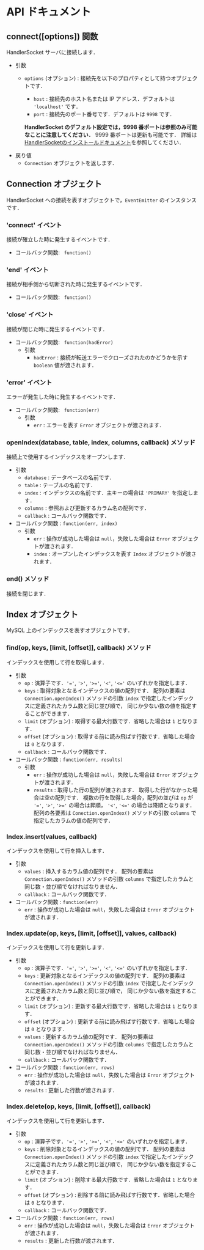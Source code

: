 # API ドキュメント

## connect([options]) 関数

HandlerSocket サーバに接続します．

* 引数
    * `options` (オプション) : 接続先を以下のプロパティとして持つオブジェクトです．
        * `host` : 接続先のホスト名または IP アドレス．デフォルトは `'localhost'` です．
        * `port` : 接続先のポート番号です．デフォルトは `9998` です．

        **HandlerSocket のデフォルト設定では，9998 番ポートは参照のみ可能なことに注意してください．**
        9999 番ポートは更新も可能です．
        詳細は[HandlerSocketのインストールドキュメント](https://github.com/ahiguti/HandlerSocket-Plugin-for-MySQL/blob/master/docs-ja/installation.ja.txt)を参照してください．
* 戻り値
    * `Connection` オブジェクトを返します．

## Connection オブジェクト

HandlerSocket への接続を表すオブジェクトで，`EventEmitter` のインスタンスです．

### 'connect' イベント

接続が確立した時に発生するイベントです．

* コールバック関数: ` function()`

### 'end' イベント

接続が相手側から切断された時に発生するイベントです．

* コールバック関数: ` function()`

### 'close' イベント

接続が閉じた時に発生するイベントです．

* コールバック関数: ` function(hadError)`
    * 引数
        * `hadError` : 接続が転送エラーでクローズされたのかどうかを示す `boolean` 値が渡されます．

### 'error' イベント

エラーが発生した時に発生するイベントです．

* コールバック関数: ` function(err)`
    * 引数
        * `err` : エラーを表す `Error` オブジェクトが渡されます．

### openIndex(database, table, index, columns, callback) メソッド

接続上で使用するインデックスをオープンします．

* 引数
    * `database` : データベースの名前です．
    * `table` : テーブルの名前です．
    * `index` : インデックスの名前です．主キーの場合は `'PRIMARY'` を指定します．
    * `columns` : 参照および更新するカラム名の配列です．
    * `callback` : コールバック関数です．
* コールバック関数 : `function(err, index)`
    * 引数
        * `err` : 操作が成功した場合は `null`，失敗した場合は `Error` オブジェクトが渡されます．
        * `index` : オープンしたインデックスを表す `Index` オブジェクトが渡されます．

### end() メソッド

接続を閉じます．

## Index オブジェクト

MySQL 上のインデックスを表すオブジェクトです．

### find(op, keys, [limit, [offset]], callback) メソッド

インデックスを使用して行を取得します．

* 引数
    * `op` : 演算子です．`'='`, `'>'`, `'>='`, `'<'`, `'<='` のいずれかを指定します．
    * `keys` : 取得対象となるインデックスの値の配列です．
配列の要素は `Connection.openIndex()` メソッドの引数 `index` で指定したインデックスに定義されたカラム数と同じ並び順で，
同じか少ない数の値を指定することができます．
    * `limit` (オプション) : 取得する最大行数です．省略した場合は `1` となります．
    * `offset` (オプション) : 取得する前に読み飛ばす行数です．省略した場合は `0` となります．
    * `callback` : コールバック関数です．
* コールバック関数 : `function(err, results)`
    * 引数
        * `err` : 操作が成功した場合は `null`，失敗した場合は `Error` オブジェクトが渡されます．
        * `results` : 取得した行の配列が渡されます．
取得した行がなかった場合は空の配列です．
複数の行を取得した場合，配列の並びは `op` が `'='`, `'>'`, `'>='` の場合は昇順，
`'<'`, `'<='` の場合は降順となります．
配列の各要素は `Conection.openIndex()` メソッドの引数 `columns` で指定したカラムの値の配列です．

### Index.insert(values, callback)

インデックスを使用して行を挿入します．

* 引数
    * `values` : 挿入するカラム値の配列です．
配列の要素は `Connection.openIndex()` メソッドの引数 `columns` で指定したカラムと同じ数・並び順でなければなりません．
    * `callback` : コールバック関数です．
* コールバック関数 : `function(err)`
    * `err` : 操作が成功した場合は `null`，失敗した場合は `Error` オブジェクトが渡されます．

### Index.update(op, keys, [limit, [offset]], values, callback)

インデックスを使用して行を更新します．

* 引数
    * `op` : 演算子です．`'='`, `'>'`, `'>='`, `'<'`, `'<='` のいずれかを指定します．
    * `keys` : 更新対象となるインデックスの値の配列です．
配列の要素は `Connection.openIndex()` メソッドの引数 `index` で指定したインデックスに定義されたカラム数と同じ並び順で，
同じか少ない数を指定することができます．
    * `limit` (オプション) : 更新する最大行数です．省略した場合は `1` となります．
    * `offset` (オプション) : 更新する前に読み飛ばす行数です．省略した場合は `0` となります．
    * `values` : 更新するカラム値の配列です．
配列の要素は `Connection.openIndex()` メソッドの引数 `columns` で指定したカラムと同じ数・並び順でなければなりません．
    * `callback` : コールバック関数です．
* コールバック関数 : `function(err, rows)`
    * `err` : 操作が成功した場合は `null`，失敗した場合は `Error` オブジェクトが渡されます．
    * `results` : 更新した行数が渡されます．

### Index.delete(op, keys, [limit, [offset]], callback)

インデックスを使用して行を更新します．

* 引数
    * `op` : 演算子です．`'='`, `'>'`, `'>='`, `'<'`, `'<='` のいずれかを指定します．
    * `keys` : 削除対象となるインデックスの値の配列です．
配列の要素は `Connection.openIndex()` メソッドの引数 `index` で指定したインデックスに定義されたカラム数と同じ並び順で，
同じか少ない数を指定することができます．
    * `limit` (オプション) : 削除する最大行数です．省略した場合は `1` となります．
    * `offset` (オプション) : 削除する前に読み飛ばす行数です．省略した場合は `0` となります．
    * `callback` : コールバック関数です．
* コールバック関数 : `function(err, rows)`
    * `err` : 操作が成功した場合は `null`，失敗した場合は `Error` オブジェクトが渡されます．
    * `results` : 更新した行数が渡されます．

